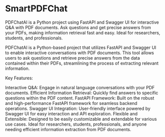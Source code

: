 # SmartPDFChat
PDFChatAI is a Python project using FastAPI and Swagger UI for interactive Q&amp;A with PDF documents. Ask questions and get precise answers from your PDFs, making information retrieval fast and easy. Ideal for researchers, students, and professionals.


PDFChatAI is a Python-based project that utilizes FastAPI and Swagger UI to enable interactive conversations with PDF documents. This tool allows users to ask questions and retrieve precise answers from the data contained within their PDFs, streamlining the process of extracting relevant information.

Key Features:

Interactive Q&A: Engage in natural language conversations with your PDF documents.
Efficient Information Retrieval: Quickly find answers to specific questions within the PDF content.
FastAPI Framework: Built on the robust and high-performance FastAPI framework for seamless backend operations.
Swagger UI Integration: User-friendly interface powered by Swagger UI for easy interaction and API exploration.
Flexible and Extensible: Designed to be easily customizable and extendable for various use cases.
Ideal for researchers, students, professionals, and anyone needing efficient information extraction from PDF documents.
